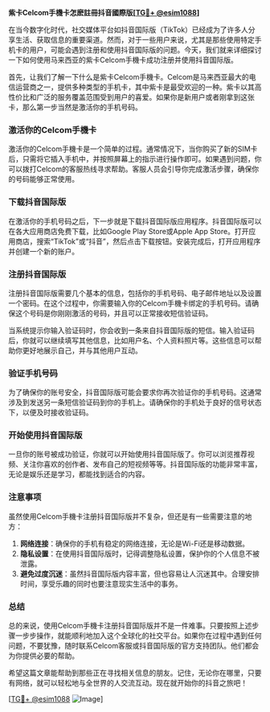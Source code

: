 **紫卡Celcom手機卡怎麽註冊抖音國際版[[TG💪+ @esim1088](https://t.me/s/esim1088)]**

在当今数字化时代，社交媒体平台如抖音国际版（TikTok）已经成为了许多人分享生活、获取信息的重要渠道。然而，对于一些用户来说，尤其是那些使用特定手机卡的用户，可能会遇到注册和使用抖音国际版的问题。今天，我们就来详细探讨一下如何使用马来西亚的紫卡Celcom手機卡成功注册并使用抖音国际版。

首先，让我们了解一下什么是紫卡Celcom手機卡。Celcom是马来西亚最大的电信运营商之一，提供多种类型的手机卡，其中紫卡是最受欢迎的一种。紫卡以其高性价比和广泛的服务覆盖范围受到用户的喜爱。如果你是新用户或者刚拿到这张卡，那么第一步当然是激活你的手机号码。

### **激活你的Celcom手機卡**

激活你的Celcom手機卡是一个简单的过程。通常情况下，当你购买了新的SIM卡后，只需将它插入手机中，并按照屏幕上的指示进行操作即可。如果遇到问题，你可以拨打Celcom的客服热线寻求帮助。客服人员会引导你完成激活步骤，确保你的号码能够正常使用。

### **下载抖音国际版**

在激活你的手机号码之后，下一步就是下载抖音国际版应用程序。抖音国际版可以在各大应用商店免费下载，比如Google Play Store或Apple App Store。打开应用商店，搜索“TikTok”或“抖音”，然后点击下载按钮。安装完成后，打开应用程序并创建一个新的账户。

### **注册抖音国际版**

注册抖音国际版需要几个基本的信息，包括你的手机号码、电子邮件地址以及设置一个密码。在这个过程中，你需要输入你的Celcom手機卡绑定的手机号码。请确保这个号码是你刚刚激活的号码，并且可以正常接收短信验证码。

当系统提示你输入验证码时，你会收到一条来自抖音国际版的短信。输入验证码后，你就可以继续填写其他信息，比如用户名、个人资料照片等。这些信息可以帮助你更好地展示自己，并与其他用户互动。

### **验证手机号码**

为了确保你的账号安全，抖音国际版可能会要求你再次验证你的手机号码。这通常涉及到发送另一条短信验证码到你的手机上。请确保你的手机处于良好的信号状态下，以便及时接收验证码。

### **开始使用抖音国际版**

一旦你的账号被成功验证，你就可以开始使用抖音国际版了。你可以浏览推荐视频、关注你喜欢的创作者、发布自己的短视频等等。抖音国际版的功能非常丰富，无论是娱乐还是学习，都能找到适合的内容。

### **注意事项**

虽然使用Celcom手機卡注册抖音国际版并不复杂，但还是有一些需要注意的地方：

1. **网络连接**：确保你的手机有稳定的网络连接，无论是Wi-Fi还是移动数据。
2. **隐私设置**：在使用抖音国际版时，记得调整隐私设置，保护你的个人信息不被泄露。
3. **避免过度沉迷**：虽然抖音国际版内容丰富，但也容易让人沉迷其中。合理安排时间，享受乐趣的同时也要注意现实生活中的事务。

### **总结**

总的来说，使用Celcom手機卡注册抖音国际版并不是一件难事。只要按照上述步骤一步步操作，就能顺利地加入这个全球化的社交平台。如果你在过程中遇到任何问题，不要犹豫，随时联系Celcom客服或抖音国际版的官方支持团队。他们都会为你提供必要的帮助。

希望这篇文章能帮助到那些正在寻找相关信息的朋友。记住，无论你在哪里，只要有网络，就可以轻松地与全世界的人交流互动。现在就开始你的抖音之旅吧！

[[TG💪+ @esim1088](https://t.me/s/esim1088) ![Image](https://i.postimg.cc/4NQfJmqS/Snipaste-2025-05-13-00-14-12.png)]